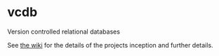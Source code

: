 # vcdb
Version controlled relational databases

See [the wiki](https://github.com/laingsimon/vcdb/wiki) for the details of the projects inception and further details.
